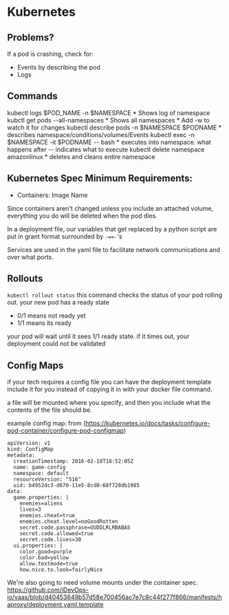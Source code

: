 # Kubernetes
## Problems?
If a pod is crashing, check for:
* Events by describing the pod
* Logs

## Commands
kubectl logs $POD_NAME -n $NAMESPACE
    * Shows log of namespace
kubctl get pods --all-namespaces
    * Shows all namespaces
    * Add -w to watch it for changes
kubectl describe pods -n $NAMESPACE $PODNAME
    * describes namespace/conditions/volumes/Events
kubectl exec -n $NAMESPACE -it $PODNAME -- bash
    * executes into namespace. what happens after -- indicates what to execute
kubectl delete namespace amazonlinux
    * deletes and cleans entire namespace
    
## Kubernetes Spec Minimum Requirements:
* Containers: Image Name


Since containers aren't changed unless you include an attached volume, everything you do will be deleted when the pod dies.

In a deployment file, our variables that get replaced by a python script are put in grant format surrounded by `-==-`'s

Services are used in the yaml file to facilitate network communications and over what ports. 

## Rollouts
`kubectl rollout status`
this command checks the status of your pod rolling out.
your new pod has a ready state
* 0/1 means not ready yet
* 1/1 means its ready

your pod will wait until it sees 1/1 ready state. 
if it times out, your deployment could not be validated

## Config Maps

if your tech requires a config file you can have the deployment template include it for you instead of copying it in with your docker file command.

a file will be mounted where you specify, and then you include what the contents of the file should be.

example config map: from (https://kubernetes.io/docs/tasks/configure-pod-container/configure-pod-configmap)
```
apiVersion: v1
kind: ConfigMap
metadata:
  creationTimestamp: 2016-02-18T18:52:05Z
  name: game-config
  namespace: default
  resourceVersion: "516"
  uid: b4952dc3-d670-11e5-8cd0-68f728db1985
data:
  game.properties: |
    enemies=aliens
    lives=3
    enemies.cheat=true
    enemies.cheat.level=noGoodRotten
    secret.code.passphrase=UUDDLRLRBABAS
    secret.code.allowed=true
    secret.code.lives=30    
  ui.properties: |
    color.good=purple
    color.bad=yellow
    allow.textmode=true
    how.nice.to.look=fairlyNice    
```

We're also going to need volume mounts under the container spec.
https://github.com/iDevOps-io/vaas/blob/d40453649b57d58e700456ac7e7c8c44f277f866/manifests/haproxy/deployment.yaml.template
